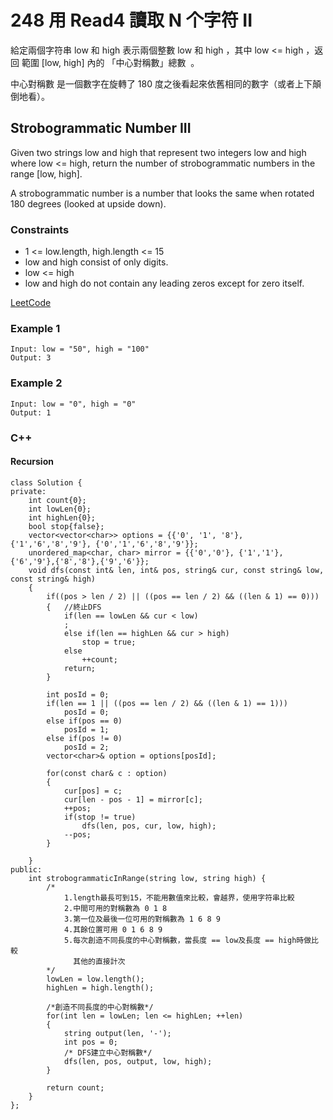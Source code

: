 # 248 用 Read4 讀取 N 个字符 II

給定兩個字符串 low 和 high 表示兩個整數 low 和 high ，其中 low <= high ，返回 範圍 [low, high] 內的 「中心對稱數」總數  。

中心對稱數 是一個數字在旋轉了 180 度之後看起來依舊相同的數字（或者上下顛倒地看）。

##  Strobogrammatic Number III

Given two strings low and high that represent two integers low and high where low <= high, return the number of strobogrammatic numbers in the range [low, high].

A strobogrammatic number is a number that looks the same when rotated 180 degrees (looked at upside down).

### Constraints

* 1 <= low.length, high.length <= 15
* low and high consist of only digits.
* low <= high
* low and high do not contain any leading zeros except for zero itself.

[LeetCode](https://leetcode-cn.com/problems/strobogrammatic-number-iii/)


### Example 1


```
Input: low = "50", high = "100"
Output: 3
```

### Example 2

```
Input: low = "0", high = "0"
Output: 1
```

### C++ 

#### Recursion

```
class Solution {
private:
    int count{0};
    int lowLen{0};
    int highLen{0};
    bool stop{false};
    vector<vector<char>> options = {{'0', '1', '8'}, {'1','6','8','9'}, {'0','1','6','8','9'}};
    unordered_map<char, char> mirror = {{'0','0'}, {'1','1'}, {'6','9'},{'8','8'},{'9','6'}};
    void dfs(const int& len, int& pos, string& cur, const string& low, const string& high)
    {
        if((pos > len / 2) || ((pos == len / 2) && ((len & 1) == 0)))
        {   //終止DFS            
            if(len == lowLen && cur < low)
            ;
            else if(len == highLen && cur > high) 
                stop = true;
            else
                ++count;
            return;
        }        

        int posId = 0;
        if(len == 1 || ((pos == len / 2) && ((len & 1) == 1)))
            posId = 0;
        else if(pos == 0)
            posId = 1;
        else if(pos != 0)
            posId = 2;
        vector<char>& option = options[posId];
        
        for(const char& c : option)
        {
            cur[pos] = c;
            cur[len - pos - 1] = mirror[c];
            ++pos;
            if(stop != true)
                dfs(len, pos, cur, low, high);
            --pos;
        }
        
    }
public:
    int strobogrammaticInRange(string low, string high) {
        /*
            1.length最長可到15，不能用數值來比較，會越界，使用字符串比較
            2.中間可用的對稱數為 0 1 8
            3.第一位及最後一位可用的對稱數為 1 6 8 9  
            4.其餘位置可用 0 1 6 8 9 
            5.每次創造不同長度的中心對稱數，當長度 == low及長度 == high時做比較
              其他的直接計次
        */
        lowLen = low.length();
        highLen = high.length(); 

        /*創造不同長度的中心對稱數*/
        for(int len = lowLen; len <= highLen; ++len)
        {
            string output(len, '-');
            int pos = 0;
            /* DFS建立中心對稱數*/
            dfs(len, pos, output, low, high);
        }

        return count;
    }
};
```


